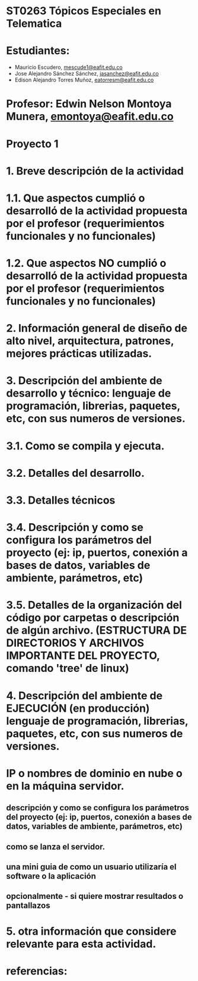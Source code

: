 # ST0263 Tópicos Especiales en Telematica

# Estudiantes: 
- Mauricio Escudero, mescude1@eafit.edu.co
- Jose Alejandro Sánchez Sánchez, jasanchez@eafit.edu.co
- Edison Alejandro Torres Muñoz, eatorresm@eafit.edu.co
#
# Profesor: Edwin Nelson Montoya Munera, emontoya@eafit.edu.co

# Proyecto 1
#
# 1. Breve descripción de la actividad

#
# 1.1. Que aspectos cumplió o desarrolló de la actividad propuesta por el profesor (requerimientos funcionales y no funcionales)

# 1.2. Que aspectos NO cumplió o desarrolló de la actividad propuesta por el profesor (requerimientos funcionales y no funcionales)


# 2. Información general de diseño de alto nivel, arquitectura, patrones, mejores prácticas utilizadas.


# 3. Descripción del ambiente de desarrollo y técnico: lenguaje de programación, librerias, paquetes, etc, con sus numeros de versiones.

# 3.1. Como se compila y ejecuta.


# 3.2. Detalles del desarrollo.



# 3.3. Detalles técnicos



# 3.4. Descripción y como se configura los parámetros del proyecto (ej: ip, puertos, conexión a bases de datos, variables de ambiente, parámetros, etc)



# 3.5. Detalles de la organización del código por carpetas o descripción de algún archivo. (ESTRUCTURA DE DIRECTORIOS Y ARCHIVOS IMPORTANTE DEL PROYECTO, comando 'tree' de linux)


# 4. Descripción del ambiente de EJECUCIÓN (en producción) lenguaje de programación, librerias, paquetes, etc, con sus numeros de versiones.

# IP o nombres de dominio en nube o en la máquina servidor.

## descripción y como se configura los parámetros del proyecto (ej: ip, puertos, conexión a bases de datos, variables de ambiente, parámetros, etc)

## como se lanza el servidor.

## una mini guia de como un usuario utilizaría el software o la aplicación

## opcionalmente - si quiere mostrar resultados o pantallazos 

# 5. otra información que considere relevante para esta actividad.

# referencias: